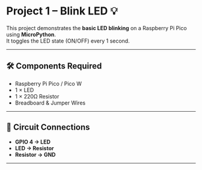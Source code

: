 # Project 1 – Blink LED 💡

This project demonstrates the **basic LED blinking** on a Raspberry Pi Pico using **MicroPython**.  
It toggles the LED state (ON/OFF) every 1 second.

---


## 🛠️ Components Required

- Raspberry Pi Pico / Pico W  
- 1 × LED  
- 1 × 220Ω Resistor  
- Breadboard & Jumper Wires  

---

## 🔌 Circuit Connections

- **GPIO 4 → LED**  
- **LED → Resistor**
- **Resistor → GND**
  
---



